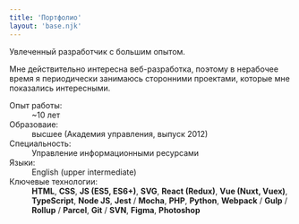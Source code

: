 ```yaml
---
title: 'Портфолио'
layout: 'base.njk'
---
```


Увлеченный разработчик с большим опытом.

Мне действительно интересна веб-разработка, поэтому в нерабочее время я периодически занимаюсь сторонними проектами, которые мне показались интересными.

<dl>
  <dt>Опыт работы:</dt>
  <dd>~10 лет</dd>

  <dt>Образоваие:</dt>
  <dd>высшее (Академия управления, выпуск 2012)</dd>

  <dt>Специальность:</dt>
  <dd>Управление информационными ресурсами</dd>

  <dt>Языки:</dt>
  <dd>English (upper intermediate)</dd>

  <dt>Ключевые технологии:</dt>
  <dd>
    <strong>HTML</strong>,
    <strong>CSS</strong>,
    <strong>JS (ES5, ES6+)</strong>,
    <strong>SVG</strong>,
    <strong>React (Redux)</strong>,
    <strong>Vue (Nuxt, Vuex)</strong>,
    <strong>TypeScript</strong>,
    <strong>Node JS</strong>,
    <strong>Jest</strong> / <strong>Mocha</strong>,
    <strong>PHP</strong>,
    <strong>Python</strong>,
    <strong>Webpack</strong> / <strong>Gulp</strong> / <strong>Rollup</strong> / <strong>Parcel</strong>,
    <strong>Git</strong> / <strong>SVN</strong>,
    <strong>Figma</strong>,
    <strong>Photoshop</strong>
  </dd>
</dl>
